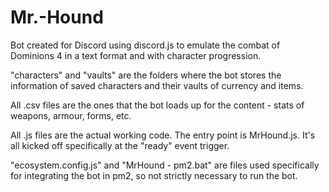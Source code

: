 # Mr.-Hound
Bot created for Discord using discord.js to emulate the combat of Dominions 4 in a text format and with character progression.

"characters" and "vaults" are the folders where the bot stores the information of saved characters and their vaults of currency and items.

All .csv files are the ones that the bot loads up for the content - stats of weapons, armour, forms, etc.

All .js files are the actual working code. The entry point is MrHound.js. It's all kicked off specifically at the "ready" event trigger.

"ecosystem.config.js" and "MrHound - pm2.bat" are files used specifically for integrating the bot in pm2, so not strictly necessary to run the bot.
